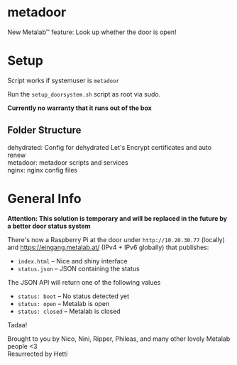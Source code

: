 # metadoor

New Metalab™ feature: Look up whether the door is open!

# Setup

Script works if systemuser is `metadoor`

Run the `setup_doorsystem.sh` script as root via sudo.

**Currently no warranty that it runs out of the box**

## Folder Structure

dehydrated: Config for dehydrated Let's Encrypt certificates and auto renew  
metadoor: metadoor scripts and services  
nginx: nginx config files  

# General Info

**Attention: This solution is temporary and will be replaced in the future by a better door status system**

There's now a Raspberry Pi at the door under ```http://10.20.30.77``` (locally) and https://eingang.metalab.at/ (IPv4 + IPv6 globally) that publishes:
* ```index.html``` – Nice and shiny interface
* ```status.json``` – JSON containing the status

The JSON API will return one of the following values
* ```status: boot``` – No status detected yet
* ```status: open``` – Metalab is open
* ```status: closed``` – Metalab is closed

Tadaa!

Brought to you by Nico, Nini, Ripper, Phileas, and many other lovely Metalab people <3  
Resurrected by Hetti

